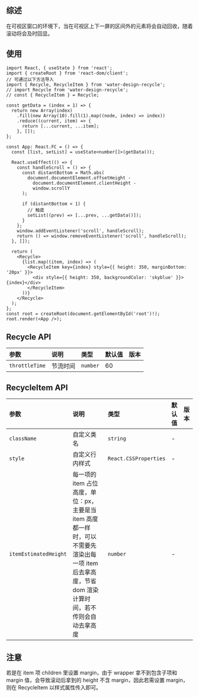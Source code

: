 ## 综述

在可视区窗口的环境下，当在可视区上下一屏的区间外的元素将会自动回收，随着滚动将会及时回显。

## 使用

```tsx
import React, { useState } from 'react';
import { createRoot } from 'react-dom/client';
// 可通过以下方法导入
import { Recycle, RecycleItem } from 'water-design-recycle';
// import Recycle from 'water-design-recycle';
// const { RecycleItem } = Recycle;

const getData = (index = 1) => {
  return new Array(index)
    .fill(new Array(10).fill(1).map((node, index) => index))
    .reduce((current, item) => {
      return [...current, ...item];
    }, []);
};

const App: React.FC = () => {
  const [list, setList] = useState<number[]>(getData());

  React.useEffect(() => {
    const handleScroll = () => {
      const distantBottom = Math.abs(
        document.documentElement.offsetHeight -
          document.documentElement.clientHeight -
          window.scrollY
      );

      if (distantBottom < 1) {
        // 触底
        setList((prev) => [...prev, ...getData()]);
      }
    };
    window.addEventListener('scroll', handleScroll);
    return () => window.removeEventListener('scroll', handleScroll);
  }, []);

  return (
    <Recycle>
      {list.map((item, index) => (
        <RecycleItem key={index} style={{ height: 350, marginBottom: '20px' }}>
          <div style={{ height: 350, backgroundColor: 'skyblue' }}>{index}</div>
        </RecycleItem>
      ))}
    </Recycle>
  );
};
const root = createRoot(document.getElementById('root')!);
root.render(<App />);
```

## Recycle API

| 参数           | 说明     | 类型     | 默认值 | 版本 |
| :------------- | :------- | :------- | :----- | :--- |
| `throttleTime` | 节流时间 | `number` | 60     |      |

## RecycleItem API

| 参数                  | 说明                                                                                                                                                  | 类型                  | 默认值 | 版本 |
| :-------------------- | :---------------------------------------------------------------------------------------------------------------------------------------------------- | :-------------------- | :----- | :--- |
| `className`           | 自定义类名                                                                                                                                            | `string`              | -      |      |
| `style`               | 自定义行内样式                                                                                                                                        | `React.CSSProperties` | -      |      |
| `itemEstimatedHeight` | 每一项的 item 占位高度，单位：px，主要是当 item 高度都一样时，可以不需要先渲染出每一项 item 后去拿高度，节省 dom 渲染计算时间，若不传则会自动去拿高度 | `number`              | -      |      |

## 注意

若是在 item 项 children 里设置 margin，由于 wrapper 拿不到包含子项和 margin 值，会导致滚动后拿到的 height 不含 margin，因此若需设置 margin，则在 RecycleItem 以样式属性传入即可。
